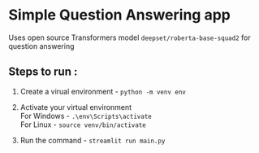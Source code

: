# Simple Question Answering app

Uses open source Transformers model `deepset/roberta-base-squad2` for question answering

## Steps to run :

1. Create a virual environment -
   `python -m venv env`

2. Activate your virtual environment <br>
   For Windows - `.\env\Scripts\activate` <br>
   For Linux - `source venv/bin/activate`

3. Run the command - `streamlit run main.py`
